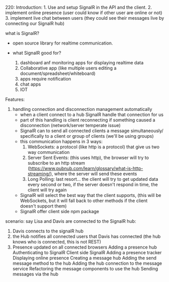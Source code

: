 220: Introduction: 1. Use and setup SignalR in the API and the client. 2. implement online presence (user could know if other user are online or not) 3. implement live chat between users (they could see their messages live by connecting our SignalR hub)

what is SignalR?

- open source library for realtime communication.

- what SignalR good for?
  1. dashboard anf monitoring apps for displaying realtime data
  2. Collaborative app (like multiple users editing a document/spreadsheet/whiteboard)
  3. apps require notification
  4. chat apps
  5. IOT

Features:

1. handling connection and disconnection management automatically
   - when a client connect to a hub SignalR handle that connection for us
   - part of this handling is client reconnecting if something caused a disconnection (network/server temperate issue)
   - SignalR can to send all connected clients a message simultaneously/ specifically to a client or group of clients (we'll be using groups)
   - this communication happens in 3 ways:
     1. WebSockets: a protocol (like http is a protocol) that give us two way communication
     2. Server Sent Events: (this uses http), the browser will try to subscribe to an http stream (https://www.pubnub.com/learn/glossary/what-is-http-streaming/), where the server will send these events
     3. Long Polling: last resort... the client will try to get updated data every second or two, if the server doesn't respond in time, the client will try again
   - SignalR will select the best way that the client supports, (this will be WebSockets, but it will fall back to other methods if the client doesn't support them)
   - SignalR offer client side npm package

scenario:
say Lisa and Davis are connected to the SignalR hub:

1. Davis connects to the signalR hub
2. the Hub notifies all connected users that Davis has connected (the hub knows who is connected, this is not REST)
3. Presence updated on all connected browsers
   Adding a presence hub
   Authenticating to SignalR
   Client side SignalR
   Adding a presence tracker
   Displaying online presence
   Creating a message hub
   Adding the send message method to the hub
   Adding the hub connection to the message service
   Refactoring the message components to use the hub
   Sending messages via the hub

